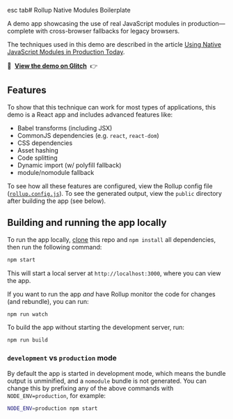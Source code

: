 esc tab# Rollup Native Modules Boilerplate

A demo app showcasing the use of real JavaScript modules in production&mdash;complete with cross-browser fallbacks for legacy browsers.

The techniques used in this demo are described in the article [Using Native JavaScript Modules in Production Today](https://philipwalton.com/articles/using-native-javascript-modules-in-production-today/).

🚀&nbsp;&nbsp;**[View the demo on Glitch](https://rollup-native-modules-boilerplate.glitch.me/)**&nbsp;&nbsp;👉

## Features

To show that this technique can work for most types of applications, this demo is a React app and includes advanced features like:

* Babel transforms (including JSX)
* CommonJS dependencies (e.g. `react`, `react-dom`)
* CSS dependencies
* Asset hashing
* Code splitting
* Dynamic import (w/ polyfill fallback)
* module/nomodule fallback

To see how all these features are configured, view the Rollup config file ([`rollup.config.js`](/rollup.config.js)). To see the generated output, view the `public` directory after building the app (see below).

## Building and running the app locally

To run the app locally, [clone](https://help.github.com/en/articles/cloning-a-repository) this repo and `npm install` all dependencies, then run the following command:

```sh
npm start
```

This will start a local server at `http://localhost:3000`, where you can view the app.

If you want to run the app _and_ have Rollup monitor the code for changes (and rebundle), you can run:

```sh
npm run watch
```

To build the app without starting the development server, run:

```sh
npm run build
```

### `development` vs `production` mode

By default the app is started in development mode, which means the bundle output is unminified, and a `nomodule` bundle is not generated. You can change this by prefixing any of the above commands with `NODE_ENV=production`, for example:

```sh
NODE_ENV=production npm start
```



